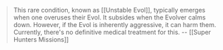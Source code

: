 > This rare condition, known as [[Unstable Evol]], typically emerges when one overuses their Evol. It subsides when the Evolver calms down. However, if the Evol is inherently aggressive, it can harm them. Currently, there's no definitive medical treatment for this.
> -- [[Super Hunters Missions]]